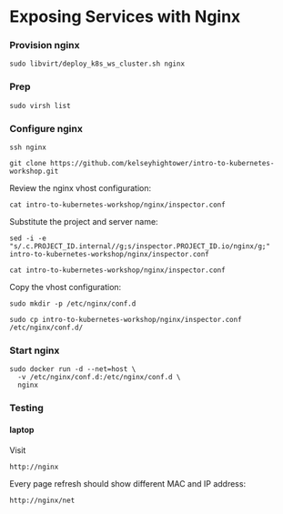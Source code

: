 # Exposing Services with Nginx

### Provision nginx

```
sudo libvirt/deploy_k8s_ws_cluster.sh nginx
```

### Prep 

```
sudo virsh list
```

### Configure nginx

```
ssh nginx
```

```
git clone https://github.com/kelseyhightower/intro-to-kubernetes-workshop.git
```

Review the nginx vhost configuration:

```
cat intro-to-kubernetes-workshop/nginx/inspector.conf
```

Substitute the project and server name:

```
sed -i -e "s/.c.PROJECT_ID.internal//g;s/inspector.PROJECT_ID.io/nginx/g;" intro-to-kubernetes-workshop/nginx/inspector.conf
```

```
cat intro-to-kubernetes-workshop/nginx/inspector.conf
```

Copy the vhost configuration:

```
sudo mkdir -p /etc/nginx/conf.d
```

```
sudo cp intro-to-kubernetes-workshop/nginx/inspector.conf  /etc/nginx/conf.d/
```

### Start nginx

```
sudo docker run -d --net=host \
  -v /etc/nginx/conf.d:/etc/nginx/conf.d \
  nginx
```

### Testing 

#### laptop

Visit 

```
http://nginx
```

Every page refresh should show different MAC and IP address:

```
http://nginx/net
```
